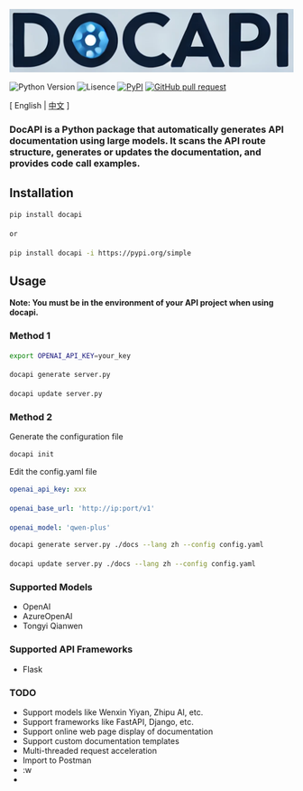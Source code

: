 ![image](assets/logo.png)


![Python Version](https://img.shields.io/badge/python-3.8+-aff.svg)
![Lisence](https://img.shields.io/badge/license-Apache%202-dfd.svg)
[![PyPI](https://img.shields.io/pypi/v/docapi)](https://pypi.org/project/docapi/)
[![GitHub pull request](https://img.shields.io/badge/PRs-welcome-blue)](https://github.com/Shulin-Zhang/docapi/pulls)

\[ English | [中文](README_zh.md) \]

### DocAPI is a Python package that automatically generates API documentation using large models. It scans the API route structure, generates or updates the documentation, and provides code call examples.

## Installation

```bash
pip install docapi

or

pip install docapi -i https://pypi.org/simple
```

## Usage
**Note: You must be in the environment of your API project when using docapi.**

### Method 1

```bash
export OPENAI_API_KEY=your_key

docapi generate server.py

docapi update server.py
```

### Method 2

Generate the configuration file

```bash
docapi init
```

Edit the config.yaml file

```yaml
openai_api_key: xxx

openai_base_url: 'http://ip:port/v1'

openai_model: 'qwen-plus'
```

```bash
docapi generate server.py ./docs --lang zh --config config.yaml

docapi update server.py ./docs --lang zh --config config.yaml
```

### Supported Models
- OpenAI
- AzureOpenAI
- Tongyi Qianwen

### Supported API Frameworks
- Flask

### TODO
- Support models like Wenxin Yiyan, Zhipu AI, etc.
- Support frameworks like FastAPI, Django, etc.
- Support online web page display of documentation
- Support custom documentation templates
- Multi-threaded request acceleration
- Import to Postman
- :w
- 